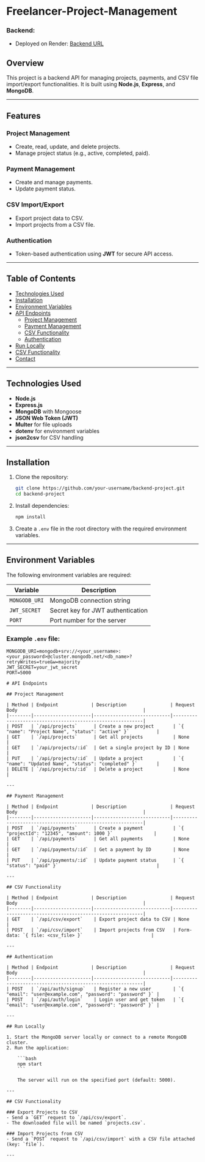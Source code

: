 ﻿# Freelancer-Project-Management

### Backend:
- Deployed on Render: [Backend URL](https://freelancer-project-management-backend.onrender.com)
 
## Overview
This project is a backend API for managing projects, payments, and CSV file import/export functionalities. It is built using **Node.js**, **Express**, and **MongoDB**.

---

## Features

### Project Management
- Create, read, update, and delete projects.
- Manage project status (e.g., active, completed, paid).

### Payment Management
- Create and manage payments.
- Update payment status.

### CSV Import/Export
- Export project data to CSV.
- Import projects from a CSV file.

### Authentication
- Token-based authentication using **JWT** for secure API access.

---

## Table of Contents
- [Technologies Used](#technologies-used)
- [Installation](#installation)
- [Environment Variables](#environment-variables)
- [API Endpoints](#api-endpoints)
  - [Project Management](#project-management)
  - [Payment Management](#payment-management)
  - [CSV Functionality](#csv-functionality)
  - [Authentication](#authentication)
- [Run Locally](#run-locally)
- [CSV Functionality](#csv-functionality)
- [Contact](#contact)

---

## Technologies Used
- **Node.js**
- **Express.js**
- **MongoDB** with Mongoose
- **JSON Web Token (JWT)**
- **Multer** for file uploads
- **dotenv** for environment variables
- **json2csv** for CSV handling

---

## Installation

1. Clone the repository:

    ```bash
    git clone https://github.com/your-username/backend-project.git
    cd backend-project
    ```

2. Install dependencies:

    ```bash
    npm install
    ```

3. Create a `.env` file in the root directory with the required environment variables.

---

## Environment Variables
The following environment variables are required:

| Variable      | Description                        |
|---------------|------------------------------------|
| `MONGODB_URI` | MongoDB connection string          |
| `JWT_SECRET`  | Secret key for JWT authentication  |
| `PORT`        | Port number for the server         |


### Example `.env` file:
```env
MONGODB_URI=mongodb+srv://<your_username>:<your_password>@cluster.mongodb.net/<db_name>?retryWrites=true&w=majority
JWT_SECRET=your_jwt_secret
PORT=5000

# API Endpoints

## Project Management

| Method | Endpoint            | Description                | Request Body                                              |
|--------|---------------------|----------------------------|-----------------------------------------------------------|
| POST   | `/api/projects`      | Create a new project       | `{ "name": "Project Name", "status": "active" }`          |
| GET    | `/api/projects`      | Get all projects           | None                                                      |
| GET    | `/api/projects/:id`  | Get a single project by ID | None                                                      |
| PUT    | `/api/projects/:id`  | Update a project           | `{ "name": "Updated Name", "status": "completed" }`       |
| DELETE | `/api/projects/:id`  | Delete a project           | None                                                      |

---

## Payment Management

| Method | Endpoint            | Description                | Request Body                                              |
|--------|---------------------|----------------------------|-----------------------------------------------------------|
| POST   | `/api/payments`      | Create a payment           | `{ "projectId": "12345", "amount": 1000 }`               |
| GET    | `/api/payments`      | Get all payments           | None                                                      |
| GET    | `/api/payments/:id`  | Get a payment by ID        | None                                                      |
| PUT    | `/api/payments/:id`  | Update payment status      | `{ "status": "paid" }`                                    |

---

## CSV Functionality

| Method | Endpoint            | Description                | Request Body                                              |
|--------|---------------------|----------------------------|-----------------------------------------------------------|
| GET    | `/api/csv/export`    | Export project data to CSV | None                                                      |
| POST   | `/api/csv/import`    | Import projects from CSV   | Form-data: `{ file: <csv_file> }`                         |

---

## Authentication

| Method | Endpoint            | Description                | Request Body                                              |
|--------|---------------------|----------------------------|-----------------------------------------------------------|
| POST   | `/api/auth/signup`   | Register a new user        | `{ "email": "user@example.com", "password": "password" }` |
| POST   | `/api/auth/login`    | Login user and get token   | `{ "email": "user@example.com", "password": "password" }` |

---

## Run Locally

1. Start the MongoDB server locally or connect to a remote MongoDB cluster.
2. Run the application:

    ```bash
    npm start
    ```

    The server will run on the specified port (default: 5000).

---

## CSV Functionality

### Export Projects to CSV
- Send a `GET` request to `/api/csv/export`.
- The downloaded file will be named `projects.csv`.

### Import Projects from CSV
- Send a `POST` request to `/api/csv/import` with a CSV file attached (key: `file`).

---


